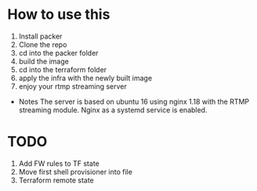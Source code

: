 # How to use this

1. Install packer
2. Clone the repo
3. cd into the packer folder
4. build the image 
5. cd into the terraform folder
6. apply the infra with the newly built image
7. enjoy your rtmp streaming server

- Notes
The server is based on ubuntu 16 using nginx 1.18 with the RTMP streaming module. Nginx as a systemd service is enabled.

# TODO 

1. Add FW rules to TF state
2. Move first shell provisioner into file
3. Terraform remote state